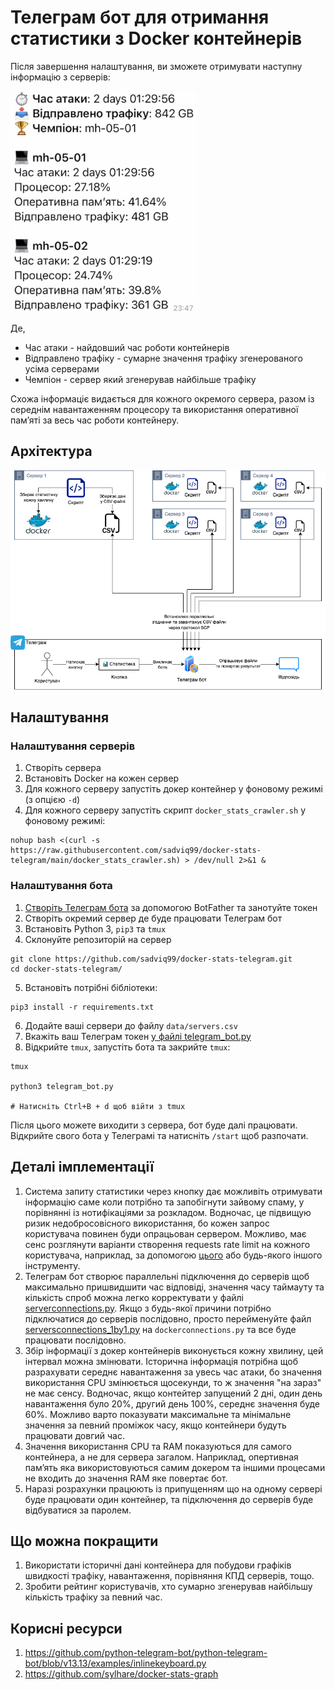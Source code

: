 # Телеграм бот для отримання статистики з Docker контейнерів
Після завершення налаштування, ви зможете отримувати наступну інформацію з серверів:

<img src="img/reply.jpg" alt="Відповіть бота" width="300"/>

Де,
* Час атаки - найдовший час роботи контейнерів
* Відправлено трафіку - сумарне значення трафіку згенерованого усіма серверами
* Чемпіон - сервер який згенерував найбільше трафіку

Схожа інформаціє видається для кожного окремого сервера, разом із середнім навантаженням процесору та використання оперативної памʼяті за весь час роботи контейнеру.

## Архітектура
<img src="img/tg-bot.png" alt="Відповіть бота" width="900"/>

## Налаштування

### Налаштування серверів

1. Створіть сервера
2. Встановіть Docker на кожен сервер
3. Для кожного серверу запустіть докер контейнер у фоновому режимі (з опцією `-d`)
4. Для кожного серверу запустіть скрипт `docker_stats_crawler.sh` у фоновому режимі:

```
nohup bash <(curl -s https://raw.githubusercontent.com/sadviq99/docker-stats-telegram/main/docker_stats_crawler.sh) > /dev/null 2>&1 &
```

### Налаштування бота

1. [Створіть Телеграм бота](https://core.telegram.org/bots#3-how-do-i-create-a-bot) за допомогою BotFather та занотуйте токен
2. Створіть окремий сервер де буде працювати Телеграм бот
3. Встановіть Python 3, `pip3` та `tmux`
4. Склонуйте репозиторій на сервер
```
git clone https://github.com/sadviq99/docker-stats-telegram.git
cd docker-stats-telegram/
```
5. Встановіть потрібні бібліотеки:
```
pip3 install -r requirements.txt
```
6. Додайте ваші сервери до файлу `data/servers.csv`
8. Вкажіть ваш Телеграм токен [у файлі telegram_bot.py](https://github.com/sadviq99/docker-stats-telegram/blob/main/telegram_bot.py#L48)
7. Відкрийте `tmux`, запустіть бота та закрийте `tmux`:
```
tmux

python3 telegram_bot.py

# Натисніть Ctrl+B + d щоб війти з tmux
```
Після цього можете виходити з сервера, бот буде далі працювати. Відкрийте свого бота у Телеграмі та натисніть `/start` щоб разпочати.

## Деталі імплементації

1. Система запиту статистики через кнопку дає можливіть отримувати інформацію саме коли потрібно та запобігнути зайвому спаму, у порівнянні із нотифікаціями за розкладом. Водночас, це підвищую ризик недобросовісного використання, бо кожен запрос користувача повинен буди опрацьован сервером. Можливо, має сенс розглянути варіанти створення requests rate limit на кожного користувача, наприклад, за допомогою [цього](https://github.com/grammyjs/rateLimiter) або будь-якого іншого інструменту.
2. Телеграм бот створює параллельні підключення до серверів щоб максимально пришвидшити час відповіді, значення часу таймауту та кількість спроб можна легко корректувати у файлі [serverconnections.py](https://github.com/sadviq99/docker-stats-telegram/blob/main/helpers/serversconnections.py). Якщо з будь-якої причини потрібно підключатися до серверів послідовно, просто перейменуйте файл [serversconnections_1by1.py](https://github.com/sadviq99/docker-stats-telegram/blob/main/helpers/serversconnections_1by1.py) на `dockerconnections.py` та все буде працювати послідовно.
3. Збір інформації з докер контейнерів виконується кожну хвилину, цей інтервал можна змінювати. Історична інформація потрібна щоб разрахувати середнє навантаження за увесь час атаки, бо значення використання CPU змінюється щосекунди, то ж значення "на зараз" не має сенсу. Водночас, якщо контейтер запущений 2 дні, один день навантаження було 20%, другий день 100%, середнє значення буде 60%. Можливо варто показувати максимальне та мінімальне значення за певний проміжок часу, якщо контейнери будуть працювати довгий час.
4. Значення використання CPU та RAM показуються для самого контейнера, а не для сервера загалом. Наприклад, опертивная памʼять яка використовуються самим докером та іншими процесами не входить до значення RAM яке повертає бот.
5. Наразі розрахунки працюють із припущенням що на одному сервері буде працювати один контейнер, та підключення до серверів буде відбуватися за паролем.

## Що можна покращити

1. Використати історичні дані контейнера для побудови графіків швидкості трафіку, навантаження, порівняння КПД серверів, тощо.
2. Зробити рейтинг користувачів, хто сумарно згенерував найбільшу кількість трафіку за певний час.

## Корисні ресурси
1. https://github.com/python-telegram-bot/python-telegram-bot/blob/v13.13/examples/inlinekeyboard.py
2. https://github.com/sylhare/docker-stats-graph
